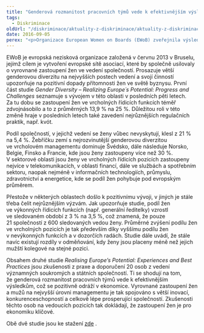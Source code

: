 ```yaml
---
title: "Genderová rozmanitost pracovních týmů vede k efektivnějším výsledkům"
tags:
  - Diskriminace
oldUrl: "/diskriminace/aktuality-z-diskriminace/aktuality-z-diskriminace-2016/genderova-rozmanitost-pracovnich-tymu-vede-k-efektivnejsim-vysledkum/"
date: 2016-09-05
perex: "<p>Organizace European Women on Boards (EWoB) zveřejnila výsledky rozsáhlé studie týkající se zastoupení žen ve výkonných a dozorčích radách v 600 největších evropských obchodních společnostech. </p>"
---
```


<!-- imported from the old website -->

<p class="align-blok">EWoB je evropská nezisková organizace založená v červnu 2013 v Bruselu, jejímž cílem je vytvoření evropské sítě asociací, které by společně usilovaly o vyrovnané zastoupení žen ve vedení společností. Prosazuje větší genderovou diverzitu na nejvyšších postech vedení a svojí činností upozorňuje na pozitivní dopady přítomnosti žen ve světě byznysu. První část studie <i>Gender Diversity – Realizing Europe´s Potential: Progress and Challenges</i> seznamuje s vývojem v této oblasti v posledních pěti letech. Za tu dobu se zastoupení žen ve vrcholných řídicích funkcích téměř zdvojnásobilo a to z průměrných 13,9 % na 25 %. Důležitou roli v této změně hraje v posledních letech také zavedení nejrůznějších regulačních praktik, např. kvót. </p><p class="align-blok">Podíl společností, v jejichž vedení se ženy vůbec nevyskytují, klesl z 21 % na 5,4 %. Žebříčku zemí s nejrozvinutější genderovou diverzitou ve vrcholovém managementu dominuje Švédsko, dále následuje Norsko, Belgie, Finsko a Francie, kde jsou ženy zastoupeny více než 30 %. V sektorové oblasti jsou ženy ve vrcholných řídicích pozicích zastoupeny nejvíce v telekomunikacích, v oblasti financí, dále ve službách a spotřebním sektoru, naopak nejméně v informačních technologiích, průmyslu, zdravotnictví a energetice, kde se podíl žen pohybuje pod evropským průměrem.</p><p class="align-blok">Přestože v některých oblastech došlo k pozitivnímu vývoji, v jiných je stále třeba čelit nejrůznějším výzvám. Jak upozorňuje studie, podíl žen ve výkonných řídicích funkcích (např. generální ředitelky) vzrostl ve sledovaném období z 3 % na 3,5 %, což znamená, že pouze 21 společností z 600 sledovaných vedou ženy. Průměrné zvýšení podílu žen ve vrcholných pozicích je tak především díky vyššímu podílu žen v nevýkonných funkcích a v dozorčích radách. Studie dále uvádí, že stále navíc existují rozdíly v odměňování, kdy ženy jsou placeny méně než jejich mužští kolegové na stejné pozici.</p><p class="align-blok">Obsahem druhé studie <i>Realising Europe’s Potential: Experiences and Best Practices</i> jsou zkušenosti z praxe a doporučení 20 osob z vedení významných soukromých a státních společností. Ti se shodují na tom, že genderová rozmanitost pracovních týmů vede k efektivnějším výsledkům, což se pozitivně odráží v ekonomice. Vyrovnané zastoupení žen a mužů na nejvyšší úrovni managementu je tak spojováno s větší inovací, konkurenceschopností a celkově lépe prosperující společností. Zkušenosti těchto osob na vedoucích pozicích tak dokládají, že zastoupení žen je pro ekonomiku klíčové.</p><p>Obě dvě studie jsou ke stažení <a title="Otevření do nového okna" href="http://www.equineteurope.org/Gender-Diversity-on-European-Boards-Progresses-Challenges-Best-Practices" target="_blank">zde</a> .</p>
